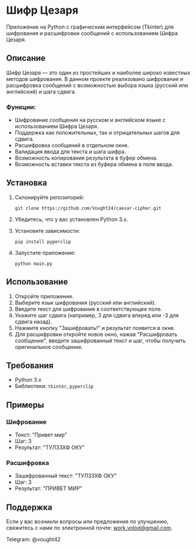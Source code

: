 # Шифр Цезаря

Приложение на Python с графическим интерфейсом (Tkinter) для шифрования и расшифровки сообщений с использованием Шифра Цезаря.


## Описание

Шифр Цезаря — это один из простейших и наиболее широко известных методов шифрования. В данном проекте реализовано шифрование и расшифровка сообщений с возможностью выбора языка (русский или английский) и шага сдвига.

### Функции:

- Шифрование сообщения на русском и английском языке с использованием Шифра Цезаря.
- Поддержка как положительных, так и отрицательных шагов для сдвига.
- Расшифровка сообщений в отдельном окне.
- Валидация ввода для текста и шага шифра.
- Возможность копирования результата в буфер обмена.
- Возможность вставки текста из буфера обмена в поля ввода.

## Установка

1. Склонируйте репозиторий:

    ```
    git clone https://github.com/Vought24/caesar-cipher.git
    ```

2. Убедитесь, что у вас установлен Python 3.x.

3. Установите зависимости:

    ```
    pip install pyperclip
    ```

4. Запустите приложение:

    ```
    python main.py
    ```

## Использование

1. Откройте приложение.
2. Выберите язык шифрования (русский или английский).
3. Введите текст для шифрования в соответствующее поле.
4. Укажите шаг сдвига (например, 3 для сдвига вперед или -3 для сдвига назад).
5. Нажмите кнопку "Зашифровать!" и результат появится в окне.
6. Для расшифровки откройте новое окно, нажав "Расшифровать сообщение", введите зашифрованный текст и шаг, чтобы получить оригинальное сообщение.

## Требования

- Python 3.x
- Библиотеки: `tkinter`, `pyperclip`

## Примеры

### Шифрование

- Текст: "Привет мир"
- Шаг: 3
- Результат: "ТУЛЗЗХФ ОКУ"

### Расшифровка

- Зашифрованный текст: "ТУЛЗЗХФ ОКУ"
- Шаг: 3
- Результат: "ПРИВЕТ МИР"

## Поддержка

Если у вас возникли вопросы или предложения по улучшению, свяжитесь с нами по электронной почте: [work.volod@gmail.com](mailto:work.volod@gmail.com).

Telegram: @vought42
